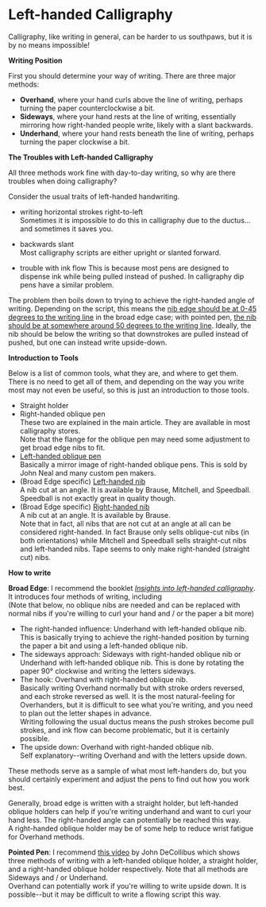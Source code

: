 # Left-handed Calligraphy

Calligraphy, like writing in general, can be harder to us southpaws, but it is by no means impossible!

**Writing Position**

First you should determine your way of writing. There are three major methods:  
- **Overhand**, where your hand curls above the line of writing, perhaps turning the paper counterclockwise a bit.
- **Sideways**, where your hand rests at the line of writing, essentially mirroring how right-handed people write, likely with a slant backwards.
- **Underhand**, where your hand rests beneath the line of writing, perhaps turning the paper clockwise a bit.



**The Troubles with Left-handed Calligraphy**

All three methods work fine with day-to-day writing, so why are there troubles when doing calligraphy?

Consider the usual traits of left-handed handwriting.
- writing horizontal strokes right-to-left  
 Sometimes it is impossible to do this in calligraphy due to the ductus... and sometimes it saves you.

- backwards slant  
 Most calligraphy scripts are either upright or slanted forward.

- trouble with ink flow
 This is because most pens are designed to dispense ink while being pulled instead of pushed. In calligraphy dip pens have a similar problem.

The problem then boils down to trying to achieve the right-handed angle of writing. Depending on the script, this means the [nib edge should be at 0-45 degrees to the writing line](http://imgur.com/acno7jb) in the broad edge case; with pointed pen, [the nib should be at somewhere around 50 degrees to the writing line](http://imgur.com/hif1Tv3). Ideally, the nib should be below the writing so that downstrokes are pulled instead of pushed, but one can instead write upside-down.


**Introduction to Tools**

Below is a list of common tools, what they are, and where to get them. There is no need to get all of them, and depending on the way you write most may not even be useful, so this is just an introduction to those tools.

- Straight holder
- Right-handed oblique pen  
 These two are explained in the main article. They are available in most calligraphy stores.  
 Note that the flange for the oblique pen may need some adjustment to get broad edge nibs to fit.
- [Left-handed oblique pen](http://cdn.johnnealbooks.com/images/uploads/4393_4615_large.jpg)  
 Basically a mirror image of right-handed oblique pens.
 This is sold by John Neal and many custom pen makers.
- (Broad Edge specific) [Left-handed nib](http://www.marcuslink.com/pens/assets/nibs-fig-03.gif)  
 A nib cut at an angle. It is available by Brause, Mitchell, and Speedball. Speedball is not exactly great in quality though.
- (Broad Edge specific) [Right-handed nib](http://www.marcuslink.com/pens/assets/nibs-fig-03.gif)  
 A nib cut at an angle. It is available by Brause.  
 Note that in fact, all nibs that are not cut at an angle at all can be considered right-handed. In fact Brause only sells oblique-cut nibs (in both orientations) while Mitchell and Speedball sells straight-cut nibs and left-handed nibs. Tape seems to only make right-handed (straight cut) nibs.


**How to write**

**Broad Edge**: I recommend the booklet [*Insights into left-handed calligraphy*](http://www.johnnealbooks.com/product/insights-into-left-handed-calligraphy/s). It introduces four methods of writing, including  
(Note that below, no oblique nibs are needed and can be replaced with normal nibs if you're willing to curl your hand and / or the paper a bit more)
- The right-handed influence: Underhand with left-handed oblique nib.  
 This is basically trying to achieve the right-handed position by turning the paper a bit and using a left-handed oblique nib.
- The sideways approach: Sideways with right-handed oblique nib or Underhand with left-handed oblique nib.
 This is done by rotating the paper 90° clockwise and writing the letters sideways.
- The hook: Overhand with right-handed oblique nib.  
 Basically writing Overhand normally but with stroke orders reversed, and each stroke reversed as well. It is the most natural-feeling for Overhanders, but it is difficult to see what you're writing, and you need to plan out the letter shapes in advance.  
 Writing following the usual ductus means the push strokes become pull strokes, and ink flow can become problematic, but it is certainly possible.
- The upside down: Overhand with right-handed oblique nib.  
 Self explanatory--writing Overhand and with the letters upside down.

These methods serve as a sample of what most left-handers do, but you should certainly experiment and adjust the pens to find out how you work best.  

Generally, broad edge is written with a straight holder, but left-handed oblique holders can help if you're writing underhand and want to curl your hand less. The right-handed angle can potentially be reached this way.  
A right-handed oblique holder may be of some help to reduce wrist fatigue for Overhand methods.


**Pointed Pen**: I recommend [this video](https://www.youtube.com/watch?v=TOjh0SkwyCM) by John DeCollibus which shows three methods of writing with a left-handed oblique holder, a straight holder, and a right-handed oblique holder respectively. Note that all methods are Sideways and / or Underhand.  
Overhand can potentially work if you're willing to write upside down. It is possible--but it may be difficult to write a flowing script this way.
